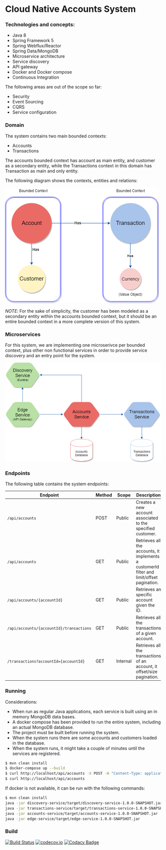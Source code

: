 # Cloud Native Accounts System

### Technologies and concepts:

* Java 8
* Spring Framework 5
* Spring Webflux/Reactor
* Spring Data/MongoDB
* Microservice architecture
* Service discovery
* API gateway
* Docker and Docker compose
* Continuous Integration

The following areas are out of the scope so far:

* Security
* Event Sourcing
* CQRS
* Service configuration 

### Domain

The system contains two main bounded contexts:

* Accounts
* Transactions

The accounts bounded context has account as main entity, and customer as a secondary entity, while the Transactions context in this domain has Transaction as main and only entity.

The following diagram shows the contexts, entities and relations: 

![Domain model](./assets/Cloud_Native_Accounts_Domain.png)

*NOTE*: For the sake of simplicity, the customer has been modeled as a secondary entity within the accounts bounded context, but it should be an entire bounded context in a more complete version of this system.

### Microservices

For this system, we are implementing one microserivce per bounded context, plus other non functional services in order to provide service discovery and an entry point for the system.

![Domain model](./assets/Cloud_Native_Accounts_Microservices.png)

### Endpoints

The following table contains the system endpoints:

| Endpoint | Method | Scope | Description |
| ------------ | -------------- | -------------- | ------- |
| `/api/accounts` | POST | Public | Creates a new account associated to the specified customer.  |
| `/api/accounts` | GET | Public | Retrieves all the accounts, it implements a customerId filter and limit/offset pagination.  |
| `/api/accounts/{accountId}` | GET | Public | Retrieves an specific account given the ID.  |
| `/api/accounts/{accountId}/transactions` | GET | Public | Retrieves all the transactions of a given account.  |
| `/transactions?accountId={accountId}` | GET | Internal | Retrieves all the transactions of an account, it offset/size pagination.|

### Running

Considerations:

* When run as regular Java applications, each service is built using an in memory MongoDB data bases.
* A docker compose has been provided to run the entire system, including an actual MongoDB database.
* The project must be built before running the system.
* When the system runs there are some accounts and customers loaded in the database.
* When the system runs, it might take a couple of minutes until the services are registered.


```bash
$ mvn clean install
$ docker-compose up --build
$ curl http://localhost/api/accounts -X POST -H "Content-Type: application/json" -H -d '{"customerId":"57f4dadc6d138cf005711f4e", "initialCredit":"2000.00"}'
$ curl http://localhost/api/accounts
```

If docker is not available, it can be run with the following commands:

```bash
$ mvn clean install
java -jar discovery-service/target/discovery-service-1.0.0-SNAPSHOT.jar
java -jar transactions-service/target/transactions-service-1.0.0-SNAPSHOT.jar
java -jar accounts-service/target/accounts-service-1.0.0-SNAPSHOT.jar
java -jar edge-service/target/edge-service-1.0.0-SNAPSHOT.jar
```

### Build
[![Build Status](https://secure.travis-ci.org/armandorvila/cloud-native-accounts.png)](http://travis-ci.org/armandorvila/cloud-native-accounts)  [![codecov.io](https://codecov.io/github/armandorvila/cloud-native-accounts/coverage.svg)](https://codecov.io/github/armandorvila/cloud-native-accounts) [![Codacy Badge](https://api.codacy.com/project/badge/Grade/62c434b415f444e48bbed29f83b57a1f)](https://www.codacy.com/app/armandorvila/cloud-native-accounts?utm_source=github.com&amp;utm_medium=referral&amp;utm_content=armandorvila/cloud-native-accounts&amp;utm_campaign=Badge_Grade)
